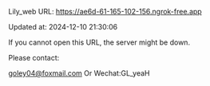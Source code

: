 Lily_web URL: https://ae6d-61-165-102-156.ngrok-free.app

Updated at: 2024-12-10 21:30:06

If you cannot open this URL, the server might be down.

Please contact: 

goley04@foxmail.com Or Wechat:GL_yeaH